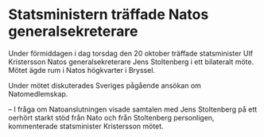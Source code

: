 # Statsministern träffade Natos generalsekreterare

Under förmiddagen i dag torsdag den 20 oktober träffade statsminister Ulf Kristersson Natos generalsekreterare Jens Stoltenberg i ett bilateralt möte. Mötet ägde rum i Natos högkvarter i Bryssel.


Under mötet diskuterades Sveriges pågående ansökan om Natomedlemskap.

– I fråga om Natoanslutningen visade samtalen med Jens Stoltenberg på ett oerhört starkt stöd från Nato och från Stoltenberg personligen, kommenterade statsminister Kristersson mötet.
